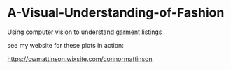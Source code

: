# A-Visual-Understanding-of-Fashion
Using computer vision to understand garment listings

see my website for these plots in action:

https://cwmattinson.wixsite.com/connormattinson
